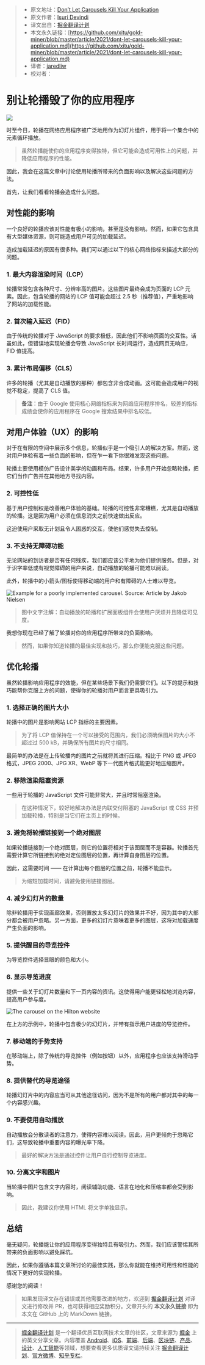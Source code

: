 > * 原文地址：[Don’t Let Carousels Kill Your Application](https://blog.bitsrc.io/dont-let-carousels-kill-your-application-ba5ce27f6d10)
> * 原文作者：[Isuri Devindi](https://medium.com/@isuridevindi)
> * 译文出自：[掘金翻译计划](https://github.com/xitu/gold-miner)
> * 本文永久链接：[https://github.com/xitu/gold-miner/blob/master/article/2021/dont-let-carousels-kill-your-application.md](https://github.com/xitu/gold-miner/blob/master/article/2021/dont-let-carousels-kill-your-application.md)
> * 译者：[jaredliw](https://github.com/jaredliw)
> * 校对者：

# 别让轮播毁了你的应用程序

![](https://cdn-images-1.medium.com/max/5760/1*hRv4pMYj7sioqL2FJ2Ww8w.jpeg)

时至今日，轮播在网络应用程序被广泛地用作为幻灯片组件，用于将一个集合中的元素循环播放。

> 虽然轮播能使你的应用程序变得独特，但它可能会造成可用性上的问题，并降低应用程序的性能。

因此，我会在这篇文章中讨论使用轮播所带来的负面影响以及解决这些问题的方法。

首先，让我们看看轮播会造成什么问题。

## 对性能的影响

一个良好的轮播应该对性能有极小的影响，甚至是没有影响。然而，如果它包含具有大型媒体资源，则可能造成用户可见的加载延迟。

造成加载延迟的原因有很多种。我们可以通过以下的核心网络指标来描述大部分的问题。

### 1. 最大内容渲染时间（LCP）

轮播常常包含各种尺寸、分辨率高的图片。这些图片最终会成为页面的 LCP 元素。因此，包含轮播的网站的 LCP 值可能会超过 2.5 秒（推荐值），严重地影响了网站的加载性能。

### 2. 首次输入延迟（FID）

由于传统的轮播对于 JavaScript 的要求极低，因此他们不影响页面的交互性。话虽如此，但错误地实现轮播会导致 JavaScript 长时间运行，造成网页无响应，FID 值提高。

### 3. 累计布局偏移（CLS）

许多的轮播（尤其是自动播放的那种）都包含非合成动画。这可能会造成用户的视觉不稳定，提高了 CLS 值。

> **备注**：由于 Google 使用核心网络指标来为网络应用程序排名，较差的指标成绩会使你的应用程序在 Google 搜索结果中排名较低。

## 对用户体验（UX）的影响

对于在有限的空间中展示多个信息，轮播似乎是一个吸引人的解决方案。然而，这对用户体验有着一些负面的影响，但在乍一看下你很难发现这些问题。

轮播主要使用模仿广告设计美学的动画和布局。结果，许多用户开始忽略轮播，把它们当作广告并在其他地方寻找内容。

### 2. 可控性低

基于用户控制权是改善用户体验的基础。轮播的可控性非常糟糕，尤其是自动播放的轮播。这是因为用户必须在信息消失之前快速做出反应。

这迫使用户采取无计划且令人困惑的交互，使他们感觉失去控制。

### 3. 不支持无障碍功能

无论网站的到访者是否有任何残疾，我们都应该公平地为他们提供服务。但是，对于识字率低或有视觉障碍的用户来说，自动播放的轮播可能难以阅读。

此外，轮播中的小箭头/图标使得移动端的用户和有障碍的人士难以导览。

![Example for a poorly implemented carousel. Source: [Article](https://www.nngroup.com/articles/auto-forwarding/) by [Jakob Nielsen](https://www.nngroup.com/articles/author/jakob-nielsen/)](https://cdn-images-1.medium.com/max/3840/1*JKO7mieZ-6I_p84CI_obCw.png)

> 图中文字注解：自动播放的轮播和扩展面板组件会使用户厌烦并且降低可见度。

我想你现在已经了解了轮播对你的应用程序所带来的负面影响。

> 然而，如果你知道轮播的最佳实现和技巧，那么你便能克服这些问题。

## 优化轮播

虽然轮播影响应用程序的效能，但在某些场景下我们仍需要它们。以下的提示和技巧能帮你克服上方的问题，使得你的轮播对用户而言更具吸引力。

### 1. 选择正确的图片大小

轮播中的图片是影响网站 LCP 指标的主要因素。

> 为了将 LCP 值保持在一个可以接受的范围内，我们必须确保图片的大小不超过过 500 kB，并确保所有图片的尺寸相同。

最简单的办法是在上传轮播内的图片之前就将其进行压缩。相比于 PNG 或 JPEG 格式，JPEG 2000、JPG XR、WebP 等下一代图片格式能更好地压缩图片。

### 2. 移除渲染阻塞资源

一些用于轮播的 JavaScript 文件可能非常大，并且时常阻塞渲染。

> 在这种情况下，较好地解决办法是内联交付阻塞的 JavaScript 或 CSS 并预加载轮播，特别是当它们在主页上的时候。

### 3. 避免将轮播链接到一个绝对图层

如果轮播链接到一个绝对图层，则它的位置将相对于该图层而不是容器。轮播首先需要计算它所链接到的绝对定位图层的位置，再计算自身图层的位置。

因此，这需要时间 —— 在计算出每个图层的位置之前，轮播不能显示。

> 为缩短加载时间，请避免使用链接图层。

### 4. 减少幻灯片的数量

除非轮播用于实现画廊效果，否则置放太多幻灯片的效果并不好，因为其中的大部分都会被用户忽略。另一方面，更多的幻灯片意味着更多的图层，这将对加载速度产生负面的影响。

### 5. 提供醒目的导览控件

为导览控件选择显眼的颜色和大小。

### 6. 显示导览进度

提供一些关于幻灯片数量和下一页内容的资讯。这使得用户能更轻松地浏览内容，提高用户参与度。

![The carousel on the [Hilton](https://www.hilton.com/en/) website](https://cdn-images-1.medium.com/max/3786/1*B-yLIKw-RnEbHx8P7lYUcQ.png)

在上方的示例中，轮播中包含极少的幻灯片，并带有指示用户进度的导览控件。

### 7. 移动端的手势支持

在移动端上，除了传统的导览控件（例如按钮）以外，应用程序也应该支持滑动手势。

### 8. 提供替代的导览途径

轮播幻灯片中的内容应当可从其他途径访问，因为不是所有的用户都对其中的每一个内容感兴趣。

### 9. 不要使用自动播放

自动播放会分散读者的注意力，使得内容难以阅读。因此，用户更倾向于忽略它们，这导致轮播中重要内容的曝光率下降。

> 最好的解决方法是通过控件让用户自行控制导览进度。

### 10. 分离文字和图片

当轮播中图片包含文字内容时，阅读辅助功能、语言在地化和压缩率都会受到影响。

> 因此，我建议你使用 HTML 将文字单独显示。

## 总结

毫无疑问，轮播能让你的应用程序变得独特且有吸引力。然而，我们应该警惕其所带来的负面影响以避免踩坑。

因此，如果你遵循本篇文章所讨论的最佳实践，那么你就能在维持可用性和性能的情况下更好的实现轮播。

感谢您的阅读！

> 如果发现译文存在错误或其他需要改进的地方，欢迎到 [掘金翻译计划](https://github.com/xitu/gold-miner) 对译文进行修改并 PR，也可获得相应奖励积分。文章开头的 **本文永久链接** 即为本文在 GitHub 上的 MarkDown 链接。

---

> [掘金翻译计划](https://github.com/xitu/gold-miner) 是一个翻译优质互联网技术文章的社区，文章来源为 [掘金](https://juejin.im) 上的英文分享文章。内容覆盖 [Android](https://github.com/xitu/gold-miner#android)、[iOS](https://github.com/xitu/gold-miner#ios)、[前端](https://github.com/xitu/gold-miner#前端)、[后端](https://github.com/xitu/gold-miner#后端)、[区块链](https://github.com/xitu/gold-miner#区块链)、[产品](https://github.com/xitu/gold-miner#产品)、[设计](https://github.com/xitu/gold-miner#设计)、[人工智能](https://github.com/xitu/gold-miner#人工智能)等领域，想要查看更多优质译文请持续关注 [掘金翻译计划](https://github.com/xitu/gold-miner)、[官方微博](http://weibo.com/juejinfanyi)、[知乎专栏](https://zhuanlan.zhihu.com/juejinfanyi)。
